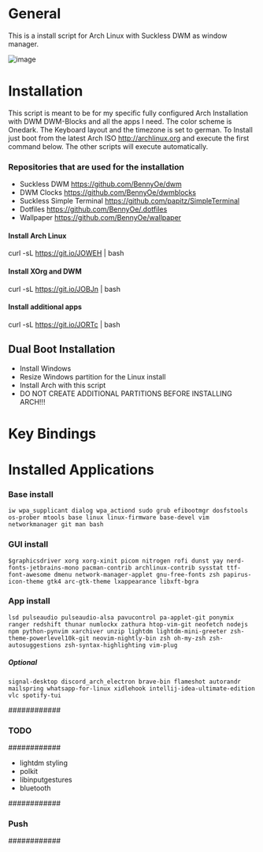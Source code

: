# General
This is a install script for Arch Linux with Suckless DWM as window manager.

![image](https://user-images.githubusercontent.com/45036971/115892305-52037380-a457-11eb-8ccf-3f60da59f79b.png)


# Installation
This script is meant to be for my specific fully configured Arch Installation with DWM DWM-Blocks and all the apps I need. The color scheme is Onedark. The Keyboard layout and the timezone is set to german. To Install just boot from the latest Arch ISO http://archlinux.org and execute the first command below. The other scripts will execute automatically.

### Repositories that are used for the installation
- Suckless DWM https://github.com/BennyOe/dwm
- DWM Clocks https://github.com/BennyOe/dwmblocks
- Suckless Simple Terminal https://github.com/papitz/SimpleTerminal
- Dotfiles https://github.com/BennyOe/.dotfiles
- Wallpaper https://github.com/BennyOe/wallpaper

#### Install Arch Linux
curl -sL https://git.io/JOWEH | bash

#### Install XOrg and DWM
curl -sL https://git.io/JOBJn | bash

#### Install additional apps
curl -sL https://git.io/JORTc | bash

## Dual Boot Installation
- Install Windows 
- Resize Windows partition for the Linux install
- Install Arch with this script
- DO NOT CREATE ADDITIONAL PARTITIONS BEFORE INSTALLING ARCH!!!

# Key Bindings

# Installed Applications 
### Base install
    iw wpa_supplicant dialog wpa_actiond sudo grub efibootmgr dosfstools os-prober mtools base linux linux-firmware base-devel vim networkmanager git man bash

### GUI install
    $graphicsdriver xorg xorg-xinit picom nitrogen rofi dunst yay nerd-fonts-jetbrains-mono pacman-contrib archlinux-contrib sysstat ttf-font-awesome dmenu network-manager-applet gnu-free-fonts zsh papirus-icon-theme gtk4 arc-gtk-theme lxappearance libxft-bgra

### App install
    lsd pulseaudio pulseaudio-alsa pavucontrol pa-applet-git ponymix ranger redshift thunar numlockx zathura htop-vim-git neofetch nodejs npm python-pynvim xarchiver unzip lightdm lightdm-mini-greeter zsh-theme-powerlevel10k-git neovim-nightly-bin zsh oh-my-zsh zsh-autosuggestions zsh-syntax-highlighting vim-plug
##### Optional
    signal-desktop discord_arch_electron brave-bin flameshot autorandr mailspring whatsapp-for-linux xidlehook intellij-idea-ultimate-edition vlc spotify-tui





############
### TODO ###
############

- lightdm styling
- polkit
- libinputgestures
- bluetooth

############
### Push ###
############


